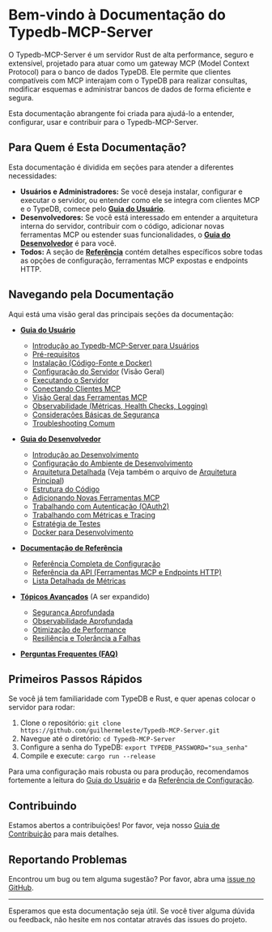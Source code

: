 # Bem-vindo à Documentação do Typedb-MCP-Server

O Typedb-MCP-Server é um servidor Rust de alta performance, seguro e extensível, projetado para atuar como um gateway MCP (Model Context Protocol) para o banco de dados TypeDB. Ele permite que clientes compatíveis com MCP interajam com o TypeDB para realizar consultas, modificar esquemas e administrar bancos de dados de forma eficiente e segura.

Esta documentação abrangente foi criada para ajudá-lo a entender, configurar, usar e contribuir para o Typedb-MCP-Server.

## Para Quem é Esta Documentação?

Esta documentação é dividida em seções para atender a diferentes necessidades:

* **Usuários e Administradores:** Se você deseja instalar, configurar e executar o servidor, ou entender como ele se integra com clientes MCP e o TypeDB, comece pelo **[Guia do Usuário](./user_guide/01_introduction.md)**.
* **Desenvolvedores:** Se você está interessado em entender a arquitetura interna do servidor, contribuir com o código, adicionar novas ferramentas MCP ou estender suas funcionalidades, o **[Guia do Desenvolvedor](./developer_guide/01_introduction.md)** é para você.
* **Todos:** A seção de **[Referência](./reference/configuration.md)** contém detalhes específicos sobre todas as opções de configuração, ferramentas MCP expostas e endpoints HTTP.

## Navegando pela Documentação

Aqui está uma visão geral das principais seções da documentação:

* **[Guia do Usuário](./user_guide/01_introduction.md)**
  * [Introdução ao Typedb-MCP-Server para Usuários](./user_guide/01_introduction.md)
  * [Pré-requisitos](./user_guide/02_prerequisites.md)
  * [Instalação (Código-Fonte e Docker)](./user_guide/03_installation.md)
  * [Configuração do Servidor](./user_guide/04_configuration.md) (Visão Geral)
  * [Executando o Servidor](./user_guide/05_running_the_server.md)
  * [Conectando Clientes MCP](./user_guide/06_connecting_clients.md)
  * [Visão Geral das Ferramentas MCP](./user_guide/07_mcp_tools_overview.md)
  * [Observabilidade (Métricas, Health Checks, Logging)](./user_guide/08_observability.md)
  * [Considerações Básicas de Segurança](./user_guide/09_security_basics.md)
  * [Troubleshooting Comum](./user_guide/10_troubleshooting.md)

* **[Guia do Desenvolvedor](./developer_guide/01_introduction.md)**
  * [Introdução ao Desenvolvimento](./developer_guide/01_introduction.md)
  * [Configuração do Ambiente de Desenvolvimento](./developer_guide/02_development_setup.md)
  * [Arquitetura Detalhada](./developer_guide/03_architecture_deep_dive.md) (Veja também o arquivo de [Arquitetura Principal](./architecture.md))
  * [Estrutura do Código](./developer_guide/04_code_structure.md)
  * [Adicionando Novas Ferramentas MCP](./developer_guide/05_adding_new_mcp_tools.md)
  * [Trabalhando com Autenticação (OAuth2)](./developer_guide/06_working_with_auth.md)
  * [Trabalhando com Métricas e Tracing](./developer_guide/07_metrics_and_tracing.md)
  * [Estratégia de Testes](./developer_guide/08_testing_strategy.md)
  * [Docker para Desenvolvimento](./developer_guide/09_docker_for_development.md)

* **[Documentação de Referência](./reference/)**
  * [Referência Completa de Configuração](./reference/configuration.md)
  * [Referência da API (Ferramentas MCP e Endpoints HTTP)](./reference/api.md)
  * [Lista Detalhada de Métricas](./reference/metrics_list.md)

* **[Tópicos Avançados](./advanced_topics/)** (A ser expandido)
  * [Segurança Aprofundada](./advanced_topics/security_deep_dive.md)
  * [Observabilidade Aprofundada](./advanced_topics/observability_deep_dive.md)
  * [Otimização de Performance](./advanced_topics/performance_tuning.md)
  * [Resiliência e Tolerância a Falhas](./advanced_topics/resilience_and_failover.md)

* **[Perguntas Frequentes (FAQ)](./FAQ.md)**

## Primeiros Passos Rápidos

Se você já tem familiaridade com TypeDB e Rust, e quer apenas colocar o servidor para rodar:

1. Clone o repositório: `git clone https://github.com/guilhermeleste/Typedb-MCP-Server.git`
2. Navegue até o diretório: `cd Typedb-MCP-Server`
3. Configure a senha do TypeDB: `export TYPEDB_PASSWORD="sua_senha"`
4. Compile e execute: `cargo run --release`

Para uma configuração mais robusta ou para produção, recomendamos fortemente a leitura do [Guia do Usuário](./user_guide/01_introduction.md) e da [Referência de Configuração](./reference/configuration.md).

## Contribuindo

Estamos abertos a contribuições! Por favor, veja nosso [Guia de Contribuição](../CONTRIBUTING.md) para mais detalhes.

## Reportando Problemas

Encontrou um bug ou tem alguma sugestão? Por favor, abra uma [issue no GitHub](https://github.com/guilhermeleste/Typedb-MCP-Server/issues).

---

Esperamos que esta documentação seja útil. Se você tiver alguma dúvida ou feedback, não hesite em nos contatar através das issues do projeto.
